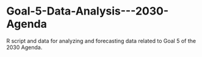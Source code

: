 # Goal-5-Data-Analysis---2030-Agenda
R script and data for analyzing and forecasting data related to Goal 5 of the 2030 Agenda.
